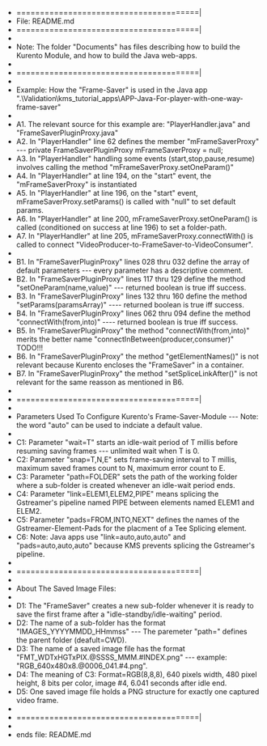 + =======================================| 
+ File: README.md
+ =======================================| 
+ 
+ Note: The folder "Documents" has files describing how to build the Kurento Module, and how to build the Java web-apps.
+ 
+ =======================================| 
+ 
+ Example: How the "Frame-Saver" is used in the Java app ".\Validation\kms_tutorial_apps\APP-Java-For-player-with-one-way-frame-saver"
+ 
+   A1. The relevant source for this example are: "PlayerHandler.java" and "FrameSaverPluginProxy.java"
+   A2. In "PlayerHandler" line 62 defines the member "mFrameSaverProxy" --- private  FrameSaverPluginProxy mFrameSaverProxy = null;
+   A3. In "PlayerHandler" handling some events (start,stop,pause,resume) involves calling the method "mFrameSaverProxy.setOneParam()"
+   A4. In "PlayerHandler" at line 194, on the "start" event, the "mFrameSaverProxy" is instantiated
+   A5. In "PlayerHandler" at line 196, on the "start" event, mFrameSaverProxy.setParams() is called with "null" to set default params. 
+   A6. In "PlayerHandler" at line 200, mFrameSaverProxy.setOneParam() is called (conditioned on success at line 196) to set a folder-path.
+   A7. In "PlayerHandler" at line 205, mFrameSaverProxy.connectWith() is called to connect "VideoProducer-to-FrameSaver-to-VideoConsumer".
+ 
+   B1. In "FrameSaverPluginProxy" lines 028 thru 032 define the array of default parameters --- every parameter has a descriptive comment.
+   B2. In "FrameSaverPluginProxy" lines 117 thru 129 define the method "setOneParam(name,value)" --- returned boolean is true iff success.
+   B3. In "FrameSaverPluginProxy" lines 132 thru 160 define the method "setParams(paramsArray)" ---- returned boolean is true iff success.
+   B4. In "FrameSaverPluginProxy" lines 062 thru 094 define the method "connectWith(from,into)" ---- returned boolean is true iff success.
+   B5. In "FrameSaverPluginProxy" the method "connectWith(from,into)" merits the better name "connectInBetween(producer,consumer)" TODO!!!
+   B6. In "FrameSaverPluginProxy" the method "getElementNames()" is not relevant because Kurento encloses the "FrameSaver" in a container.
+   B7. In "FrameSaverPluginProxy" the method "setSpliceLinkAfter()" is not relevant for the same reasson as mentioned in B6.
+ 
+ =======================================| 
+ 
+ Parameters Used To Configure Kurento's Frame-Saver-Module --- Note: the word "auto" can be used to indciate a default value.
+ 
+   C1: Parameter "wait=T" starts an idle-wait period of T millis before resuming saving frames --- unlimited wait when T is 0.
+   C2: Parameter "snap=T,N,E" sets frame-saving interval to T millis, maximum saved frames count to N, maximum error count to E.
+   C3: Parameter "path=FOLDER" sets the path of the working folder where a sub-folder is created whenever an idle-wait period ends.
+   C4: Parameter "link=ELEM1,ELEM2,PIPE" means splicing the Gstreamer's pipeline named PIPE between elements named ELEM1 and ELEM2.
+   C5: Parameter "pads=FROM,INTO,NEXT" defines the names of the Gstreamer-Element-Pads for the placment of a Tee Splicing element.
+   C6: Note: Java apps use "link=auto,auto,auto" and "pads=auto,auto,auto" because KMS prevents splicing the Gstreamer's pipeline.
+ 
+ =======================================| 
+ 
+ About The Saved Image Files:
+ 
+   D1: The "FrameSaver" creates a new sub-folder whenever it is ready to save the first frame after a "idle-standby/idle-waiting" period.
+   D2: The name of a sub-folder has the format "IMAGES_YYYYMMDD_HHmmss" --- The paremeter "path=" defines the parent folder (deafult=CWD).
+   D3: The name of a saved image file has the format "FMT_WDTxHGTxPIX.@SSSS_MMM.#INDEX.png" --- example: "RGB_640x480x8.@0006_041.#4.png".
+   D4: The meaning of C3: Format=RGB(8,8,8), 640 pixels width, 480 pixel height, 8 bits per color, image #4, 6.041 seconds after idle end.
+   D5: One saved image file holds a PNG structure for exactly one captured video frame.
+ 
+ =======================================| 
+ 
+ ends file: README.md
